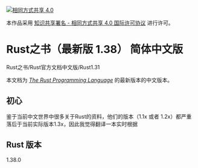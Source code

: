 [![相同方式共享 4.0](https://i.creativecommons.org/l/by-sa/4.0/88x31.png "相同方式共享 4.0")](http://creativecommons.org/licenses/by-sa/4.0/)

本作品采用 [知识共享署名 - 相同方式共享 4.0 国际许可协议](https://creativecommons.org/licenses/by-sa/4.0/) 进行许可。


# Rust之书（最新版 1.38） 简体中文版

Rust之书/Rust官方文档中文版/Rust1.31

本文档为 [*The Rust Programming Language*](https://doc.rust-lang.org/book/) 的最新版本的中文版本。  

## 初心

鉴于当前中文世界中很多关于Rust的资料，他们的版本（1.1x 或者 1.2x）都严重落后于当前实际版本1.3x，因此我觉得翻译一本实时根据

## Rust 版本

1.38.0

